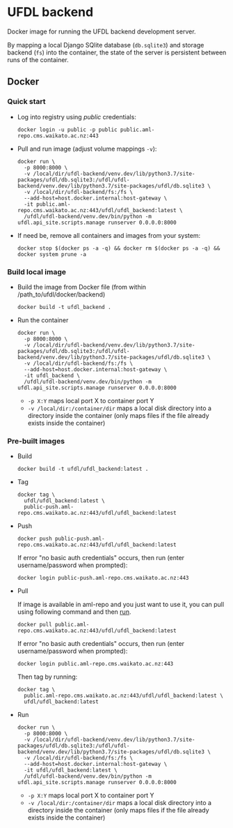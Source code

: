 # UFDL backend

Docker image for running the UFDL backend development server.

By mapping a local Django SQlite database (`db.sqlite3`) and storage 
backend (`fs`) into the container, the state of the server is persistent
between runs of the container.
 

## Docker

### Quick start

* Log into registry using *public* credentials:

  ```commandline
  docker login -u public -p public public.aml-repo.cms.waikato.ac.nz:443 
  ```

* Pull and run image (adjust volume mappings `-v`):

  ```commandline
  docker run \
    -p 8000:8000 \
    -v /local/dir/ufdl-backend/venv.dev/lib/python3.7/site-packages/ufdl/db.sqlite3:/ufdl/ufdl-backend/venv.dev/lib/python3.7/site-packages/ufdl/db.sqlite3 \
    -v /local/dir/ufdl-backend/fs:/fs \
    --add-host=host.docker.internal:host-gateway \
    -it public.aml-repo.cms.waikato.ac.nz:443/ufdl/ufdl_backend:latest \
    /ufdl/ufdl-backend/venv.dev/bin/python -m ufdl.api_site.scripts.manage runserver 0.0.0.0:8000
  ```

* If need be, remove all containers and images from your system:

  ```commandline
  docker stop $(docker ps -a -q) && docker rm $(docker ps -a -q) && docker system prune -a
  ```


### Build local image

* Build the image from Docker file (from within /path_to/ufdl/docker/backend)

  ```commandline
  docker build -t ufdl_backend .
  ```

* Run the container

  ```commandline
  docker run \
    -p 8000:8000 \
    -v /local/dir/ufdl-backend/venv.dev/lib/python3.7/site-packages/ufdl/db.sqlite3:/ufdl/ufdl-backend/venv.dev/lib/python3.7/site-packages/ufdl/db.sqlite3 \
    -v /local/dir/ufdl-backend/fs:/fs \
    --add-host=host.docker.internal:host-gateway \
    -it ufdl_backend \
    /ufdl/ufdl-backend/venv.dev/bin/python -m ufdl.api_site.scripts.manage runserver 0.0.0.0:8000
  ```
  * `-p X:Y` maps local port X to container port Y 
  * `-v /local/dir:/container/dir` maps a local disk directory into a directory inside the container
    (only maps files if the file already exists inside the container)

### Pre-built images

* Build

  ```commandline
  docker build -t ufdl/ufdl_backend:latest .
  ```
  
* Tag

  ```commandline
  docker tag \
    ufdl/ufdl_backend:latest \
    public-push.aml-repo.cms.waikato.ac.nz:443/ufdl/ufdl_backend:latest
  ```
  
* Push

  ```commandline
  docker push public-push.aml-repo.cms.waikato.ac.nz:443/ufdl/ufdl_backend:latest
  ```
  If error "no basic auth credentials" occurs, then run (enter username/password when prompted):
  
  ```commandline
  docker login public-push.aml-repo.cms.waikato.ac.nz:443
  ```
  
* Pull

  If image is available in aml-repo and you just want to use it, you can pull using following command and then [run](#run).

  ```commandline
  docker pull public.aml-repo.cms.waikato.ac.nz:443/ufdl/ufdl_backend:latest
  ```
  If error "no basic auth credentials" occurs, then run (enter username/password when prompted):
  
  ```commandline
  docker login public.aml-repo.cms.waikato.ac.nz:443
  ```
  Then tag by running:
  
  ```commandline
  docker tag \
    public.aml-repo.cms.waikato.ac.nz:443/ufdl/ufdl_backend:latest \
    ufdl/ufdl_backend:latest
  ```

* <a name="run">Run</a>

  ```commandline
  docker run \
    -p 8000:8000 \
    -v /local/dir/ufdl-backend/venv.dev/lib/python3.7/site-packages/ufdl/db.sqlite3:/ufdl/ufdl-backend/venv.dev/lib/python3.7/site-packages/ufdl/db.sqlite3 \
    -v /local/dir/ufdl-backend/fs:/fs \
    --add-host=host.docker.internal:host-gateway \
    -it ufdl/ufdl_backend:latest \
    /ufdl/ufdl-backend/venv.dev/bin/python -m ufdl.api_site.scripts.manage runserver 0.0.0.0:8000
  ```
  * `-p X:Y` maps local port X to container port Y 
  * `-v /local/dir:/container/dir` maps a local disk directory into a directory inside the container
    (only maps files if the file already exists inside the container)
